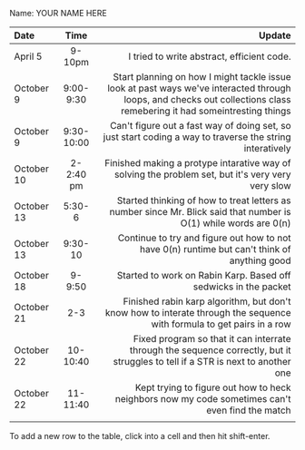 Name: YOUR NAME HERE

| Date       |    Time    |                                                                                                                                                                Update |
|:-----------|:----------:|----------------------------------------------------------------------------------------------------------------------------------------------------------------------:|
| April 5    |   9-10pm   |                                                                                                                            I tried to write abstract, efficient code. |
| October 9  | 9:00-9:30  | Start planning on how I might tackle issue look at past ways we've interacted through loops, and checks out collections class remebering it had someintresting things |
| October 9  | 9:30-10:00 |                                                              Can't figure out a fast way of doing set, so just start coding a way to traverse the string interatively |
| October 10 | 2-2:40 pm  |                                                                     Finished making a protype intarative way of solving the problem set, but it's very very very slow |
| October 13 |   5:30-6   |                                                      Started thinking of how to treat letters as number since Mr. Blick said that number is O(1) while words are 0(n) |
| October 13 |  9:30-10   |                                                                          Continue to try and figure out how to not have 0(n) runtime but can't think of anything good |
| October 18 |   9-9:50   |                                                                                                       Started to work on Rabin Karp. Based off sedwicks in the packet |
| October 21 |    2-3     |                                                 Finished rabin karp algorithm, but don't know how to interate through the sequence with formula to get pairs in a row |
| October 22 |  10-10:40  |                                       Fixed program so that it can interrate through the sequence correctly, but it struggles to tell if a STR is next to another one |
| October 22 |  11-11:40  |                                                                       Kept trying to figure out how to heck neighbors now my code sometimes can't even find the match |
|            |            |                                                                                                                                                                       |


To add a new row to the table, click into a cell and then hit shift-enter.